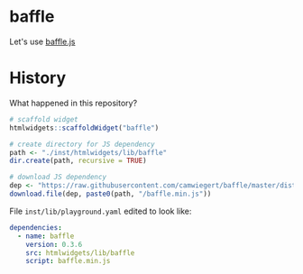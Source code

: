
# baffle

<!-- badges: start -->
<!-- badges: end -->

Let's use [baffle.js](https://github.com/camwiegert/baffle)

# History

What happened in this repository?

```r
# scaffold widget
htmlwidgets::scaffoldWidget("baffle")

# create directory for JS dependency
path <- "./inst/htmlwidgets/lib/baffle"
dir.create(path, recursive = TRUE)

# download JS dependency
dep <- "https://raw.githubusercontent.com/camwiegert/baffle/master/dist/baffle.min.js"
download.file(dep, paste0(path, "/baffle.min.js"))
```

File `inst/lib/playground.yaml` edited to look like:

```yaml
dependencies:
  - name: baffle
    version: 0.3.6
    src: htmlwidgets/lib/baffle
    script: baffle.min.js
```
